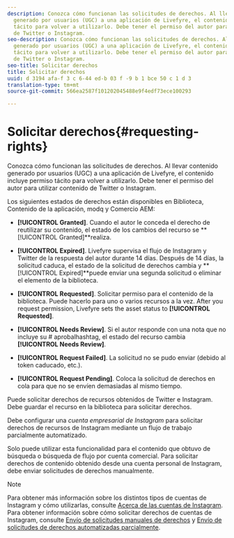```yaml
---
description: Conozca cómo funcionan las solicitudes de derechos. Al llevar contenido
  generado por usuarios (UGC) a una aplicación de Livefyre, el contenido incluye permiso
  tácito para volver a utilizarlo. Debe tener el permiso del autor para utilizar contenido
  de Twitter o Instagram.
seo-description: Conozca cómo funcionan las solicitudes de derechos. Al llevar contenido
  generado por usuarios (UGC) a una aplicación de Livefyre, el contenido incluye permiso
  tácito para volver a utilizarlo. Debe tener el permiso del autor para utilizar contenido
  de Twitter o Instagram.
seo-title: Solicitar derechos
title: Solicitar derechos
uuid: d 3194 afa-f 3 c 6-44 ed-b 03 f -9 b 1 bce 50 c 1 d 3
translation-type: tm+mt
source-git-commit: 566ea2587f101202045488e9f4edf73ece100293

---
```



# Solicitar derechos{#requesting-rights}

Conozca cómo funcionan las solicitudes de derechos. Al llevar contenido generado por usuarios (UGC) a una aplicación de Livefyre, el contenido incluye permiso tácito para volver a utilizarlo. Debe tener el permiso del autor para utilizar contenido de Twitter o Instagram.

Los siguientes estados de derechos están disponibles en Biblioteca, Contenido de la aplicación, modq y Comercio AEM:

* **[!UICONTROL Granted]**. Cuando el autor le conceda el derecho de reutilizar su contenido, el estado de los cambios del recurso se **[!UICONTROL Granted]**realiza.

* **[!UICONTROL Expired]**. Livefyre supervisa el flujo de Instagram y Twitter de la respuesta del autor durante 14 días. Después de 14 días, la solicitud caduca, el estado de la solicitud de derechos cambia y **[!UICONTROL Expired]**puede enviar una segunda solicitud o eliminar el elemento de la biblioteca.
* **[!UICONTROL Requested]**. Solicitar permiso para el contenido de la biblioteca. Puede hacerlo para uno o varios recursos a la vez. After you request permission, Livefyre sets the asset status to **[!UICONTROL Requested]**.
* **[!UICONTROL Needs Review]**. Si el autor responde con una nota que no incluye su # aprobalhashtag, el estado del recurso cambia **[!UICONTROL Needs Review]**.

* **[!UICONTROL Request Failed]**. La solicitud no se pudo enviar (debido al token caducado, etc.).
* **[!UICONTROL Request Pending]**. Coloca la solicitud de derechos en cola para que no se envíen demasiadas al mismo tiempo.

Puede solicitar derechos de recursos obtenidos de Twitter e Instagram. Debe guardar el recurso en la biblioteca para solicitar derechos.

Debe configurar una *cuenta empresarial de Instagram* para solicitar derechos de recursos de Instagram mediante un flujo de trabajo parcialmente automatizado.

Solo puede utilizar esta funcionalidad para el contenido que obtuvo de búsqueda o búsqueda de flujo por cuenta comercial. Para solicitar derechos de contenido obtenido desde una cuenta personal de Instagram, debe enviar solicitudes de derechos manualmente.

>[!NOTE]
>
>Para obtener más información sobre los distintos tipos de cuentas de Instagram y cómo utilizarlas, consulte [Acerca de las cuentas de Instagram](/help/using/c-users-creating-accounts-with-studio-access/t-configure-social-accout-instagram/c-about-instagram-accounts.md#c_about_instagram_accounts). Para obtener información sobre cómo solicitar derechos de cuentas de Instagram, consulte [Envío de solicitudes manuales de derechos](/help/using/c-how-requesting-rights-works/c-send-instagram-manual-rights-request.md#c_send_instagram_manual_rights_request) y [Envío de solicitudes de derechos automatizadas parcialmente](/help/using/c-how-requesting-rights-works/c-send-an-instagram-rights-request-from-the-library.md#c_send_an_instagram_rights_request_from_the_library).

